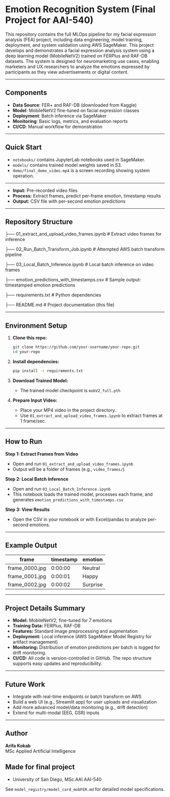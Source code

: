 # Emotion Recognition System (Final Project for AAI-540)

This repository contains the full MLOps pipeline for my facial expression analysis (FEA) project, including data engineering, model training, deployment, and system validation using AWS SageMaker. This project develops and demonstrates a facial expression analysis system using a deep learning model (MobileNetV2) trained on FERPlus and RAF-DB datasets. The system is designed for neuromarketing use cases, enabling marketers and UX researchers to analyze the emotions expressed by participants as they view advertisements or digital content.

---

## Components
- **Data Source**: FER+ and RAF-DB (downloaded from Kaggle)
- **Model**: MobileNetV2 fine-tuned on facial expression classes
- **Deployment**: Batch inference via SageMaker
- **Monitoring**: Basic logs, metrics, and evaluation reports
- **CI/CD**: Manual workflow for demonstration

---

## Quick Start
- `notebooks/` contains JupyterLab notebooks used in SageMaker.
- `models/` contains trained model weights saved in S3.
- `demo/final_demo_video.mp4` is a screen recording showing system operation.

---

- **Input:** Pre-recorded video files
- **Process:** Extract frames, predict per-frame emotion, timestamp results
- **Output:** CSV file with per-second emotion predictions

---

## Repository Structure

├── 01_extract_and_upload_video_frames.ipynb # Extract video frames for inference

├── 02_Run_Batch_Transform_Job.ipynb # Attempted AWS batch transform pipeline

├── 03_Local_Batch_Inference.ipynb # Local batch inference on video frames

├── emotion_predictions_with_timestamps.csv # Sample output: timestamped emotion predictions

├── requirements.txt # Python dependencies

├── README.md # Project documentation (this file)

---

## Environment Setup

1. **Clone this repo:**
    ```bash
    git clone https://github.com/your-username/your-repo.git
    cd your-repo
    ```

2. **Install dependencies:**
    ```bash
    pip install -r requirements.txt
    ```

3. **Download Trained Model:**
    - The trained model checkpoint is `mobV2_full.pth` 
  

4. **Prepare Input Video:**
    - Place your MP4 video in the project directory.
    - Use `01_extract_and_upload_video_frames.ipynb` to extract frames at 1 frame/sec.

---

## How to Run

**Step 1: Extract Frames from Video**
- Open and run `01_extract_and_upload_video_frames.ipynb`
- Output will be a folder of frames (e.g., `video_frames/`)

**Step 2: Local Batch Inference**
- Open and run `03_Local_Batch_Inference.ipynb`
- This notebook loads the trained model, processes each frame, and generates `emotion_predictions_with_timestamps.csv`

**Step 3: View Results**
- Open the CSV in your notebook or with Excel/pandas to analyze per-second emotions.

---

## Example Output

| frame         | timestamp | emotion   |
|---------------|-----------|-----------|
| frame_0000.jpg| 0:00:00   | Neutral   |
| frame_0001.jpg| 0:00:01   | Happy     |
| frame_0002.jpg| 0:00:02   | Surprise  |

---

## Project Details Summary

- **Model:** MobileNetV2, fine-tuned for 7 emotions
- **Training Data:** FERPlus, RAF-DB
- **Features:** Standard image preprocessing and augmentation
- **Deployment:** Local inference (AWS SageMaker Model Registry for artifact management)
- **Monitoring:** Distribution of emotion predictions per batch is logged for drift monitoring.  
- **CI/CD:** All code is version-controlled in GitHub. The repo structure supports easy updates and reproducibility.  

---

## Future Work

- Integrate with real-time endpoints or batch transform on AWS
- Build a web UI (e.g., Streamlit app) for user uploads and visualization
- Add more advanced model/data monitoring (e.g., drift detection)
- Extend for multi-modal (EEG, GSR) inputs

---

## Author

**Arifa Kokab**  
MSc Applied Artificial Intelligence

## Made for final project
- University of San Diego, MSc.AAI AAI-540

See `model_registry/model_card_mobFER.md` for detailed model specifications.

